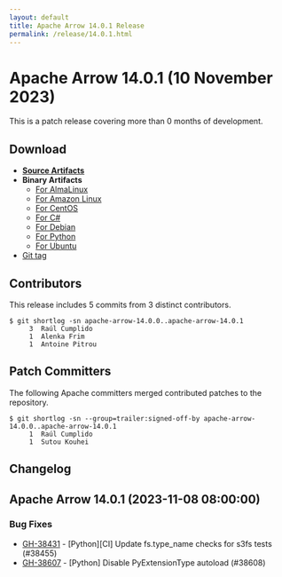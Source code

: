 ```yaml
---
layout: default
title: Apache Arrow 14.0.1 Release
permalink: /release/14.0.1.html
---
```

<!--
{% comment %}
Licensed to the Apache Software Foundation (ASF) under one or more
contributor license agreements.  See the NOTICE file distributed with
this work for additional information regarding copyright ownership.
The ASF licenses this file to you under the Apache License, Version 2.0
(the "License"); you may not use this file except in compliance with
the License.  You may obtain a copy of the License at

http://www.apache.org/licenses/LICENSE-2.0

Unless required by applicable law or agreed to in writing, software
distributed under the License is distributed on an "AS IS" BASIS,
WITHOUT WARRANTIES OR CONDITIONS OF ANY KIND, either express or implied.
See the License for the specific language governing permissions and
limitations under the License.
{% endcomment %}
-->

# Apache Arrow 14.0.1 (10 November 2023)

This is a patch release covering more than 0 months of development.

## Download

* [**Source Artifacts**][1]
* **Binary Artifacts**
  * [For AlmaLinux][2]
  * [For Amazon Linux][3]
  * [For CentOS][4]
  * [For C#][5]
  * [For Debian][6]
  * [For Python][7]
  * [For Ubuntu][8]
* [Git tag][9]

## Contributors

This release includes 5 commits from 3 distinct contributors.

```console
$ git shortlog -sn apache-arrow-14.0.0..apache-arrow-14.0.1
     3	Raúl Cumplido
     1	Alenka Frim
     1	Antoine Pitrou
```

## Patch Committers

The following Apache committers merged contributed patches to the repository.

```console
$ git shortlog -sn --group=trailer:signed-off-by apache-arrow-14.0.0..apache-arrow-14.0.1
     1	Raúl Cumplido
     1	Sutou Kouhei
```

## Changelog


## Apache Arrow 14.0.1 (2023-11-08 08:00:00)

### Bug Fixes

* [GH-38431](https://github.com/apache/arrow/issues/38431) - [Python][CI] Update fs.type_name checks for s3fs tests (#38455)
* [GH-38607](https://github.com/apache/arrow/issues/38607) - [Python] Disable PyExtensionType autoload (#38608)


[1]: https://www.apache.org/dyn/closer.lua/arrow/arrow-14.0.1/
[2]: https://apache.jfrog.io/artifactory/arrow/almalinux/
[3]: https://apache.jfrog.io/artifactory/arrow/amazon-linux/
[4]: https://apache.jfrog.io/artifactory/arrow/centos/
[5]: https://apache.jfrog.io/artifactory/arrow/nuget/
[6]: https://apache.jfrog.io/artifactory/arrow/debian/
[7]: https://apache.jfrog.io/artifactory/arrow/python/14.0.1/
[8]: https://apache.jfrog.io/artifactory/arrow/ubuntu/
[9]: https://github.com/apache/arrow/releases/tag/apache-arrow-14.0.1
